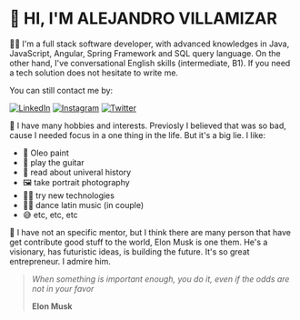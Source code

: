 # 👋 HI, I'M ALEJANDRO VILLAMIZAR 
👨‍💻 I'm a full stack software developer, with advanced knowledges in Java, JavaScript, Angular, Spring Framework and SQL query language. On the other hand, I've conversational English skills (intermediate, B1). If you need a tech solution does not hesitate to write me. 

You can still contact me by: 

[![LinkedIn](https://img.shields.io/twitter/url?color=%230077b5&label=LinkedIn&logo=LinkedIn&logoColor=%230077b5&style=social&url=https%3A%2F%2Fwww.linkedin.com%2Fin%2Fvillamzr%2F)](https://www.linkedin.com/in/villamzr/)
[![Instagram](https://img.shields.io/twitter/url?color=%23ca4b68&label=Instagram&logo=Instagram&logoColor=%23ca4b68&style=social&url=https%3A%2F%2Fwww.instagram.com%2Fvillamzr%2F)](https://www.instagram.com/villamzr/)
[![Twitter](https://img.shields.io/twitter/url?color=%231da1f2&label=Twitter&logo=Twitter&logoColor=%231da1f2&style=social&url=https%3A%2F%2Ftwitter.com%2Fvillamzr)](https://twitter.com/villamzr)

🤩 I have many hobbies and interests. Previosly I believed that was so bad, cause I needed focus in a one thing in the life. But it's a big lie. I like:
- 🎨 Oleo paint
- 🎸 play the guitar
- 📖 read about univeral history
- 🖼️ take portrait photography
- 🧑‍💻 try new technologies
- 🕺💃 dance latin music (in couple)
- 😅 etc, etc, etc

🚀 I have not an specific mentor, but I think there are many person that have get contribute good stuff to the world, Elon Musk is one them. He's a visionary, has futuristic ideas, is building the future. It's so great entrepreneur. I admire him.

> _When something is important enough,
> you do it, even if the odds 
> are not in your favor_
> 
> **Elon Musk**


